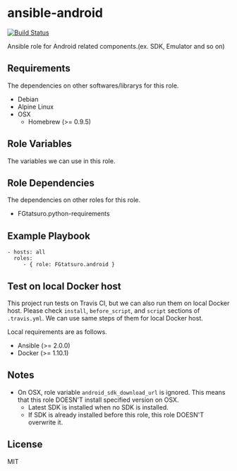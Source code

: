 ansible-android
====================================

[![Build Status](https://travis-ci.org/FGtatsuro/ansible-android.svg?branch=master)](https://travis-ci.org/FGtatsuro/ansible-android)

Ansible role for Android related components.(ex. SDK, Emulator and so on)

Requirements
------------

The dependencies on other softwares/librarys for this role.

- Debian
- Alpine Linux
- OSX
  - Homebrew (>= 0.9.5)

Role Variables
--------------

The variables we can use in this role.

Role Dependencies
-----------------

The dependencies on other roles for this role.

- FGtatsuro.python-requirements

Example Playbook
----------------

    - hosts: all
      roles:
         - { role: FGtatsuro.android }

Test on local Docker host
-------------------------

This project run tests on Travis CI, but we can also run them on local Docker host.
Please check `install`, `before_script`, and `script` sections of `.travis.yml`.
We can use same steps of them for local Docker host.

Local requirements are as follows.

- Ansible (>= 2.0.0)
- Docker (>= 1.10.1)

Notes
-----

- On OSX, role variable `android_sdk_download_url` is ignored. This means that this role DOESN'T install specified version on OSX.
  - Latest SDK is installed when no SDK is installed.
  - If SDK is already installed before this role, this role DOESN'T overwrite it.

License
-------

MIT

